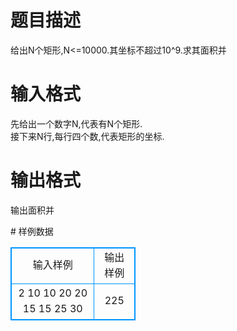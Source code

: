 # 

 
 # 题目描述 
<p>
给出N个矩形,N<=10000.其坐标不超过10^9.求其面积并</p> 

 
 # 输入格式 
<p>
先给出一个数字N,代表有N个矩形.<br>接下来N行,每行四个数,代表矩形的坐标.</p> 

 
 # 输出格式 
<p>
输出面积并</p> 
# 样例数据
<style>
        table,table tr th, table tr td { border:1px solid #0094ff; }
        table { width: 200px; min-height: 25px; line-height: 25px; text-align: center; border-collapse: collapse;}   
    </style>
<table>
	<tr>
		<td>输入样例</td>
		<td>输出样例</td>
	</tr>
<tr><td>2
10 10 20 20
15 15 25 30</td><td>225 </td></tr></table>
